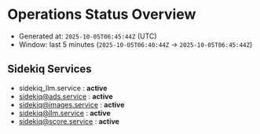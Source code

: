 # Operations Status Overview

- Generated at: `2025-10-05T06:45:44Z` (UTC)
- Window: last 5 minutes (`2025-10-05T06:40:44Z` → `2025-10-05T06:45:44Z`)

## Sidekiq Services
- sidekiq_llm.service : **active**
- sidekiq@ads.service : **active**
- sidekiq@images.service : **active**
- sidekiq@llm.service : **active**
- sidekiq@score.service : **active**

